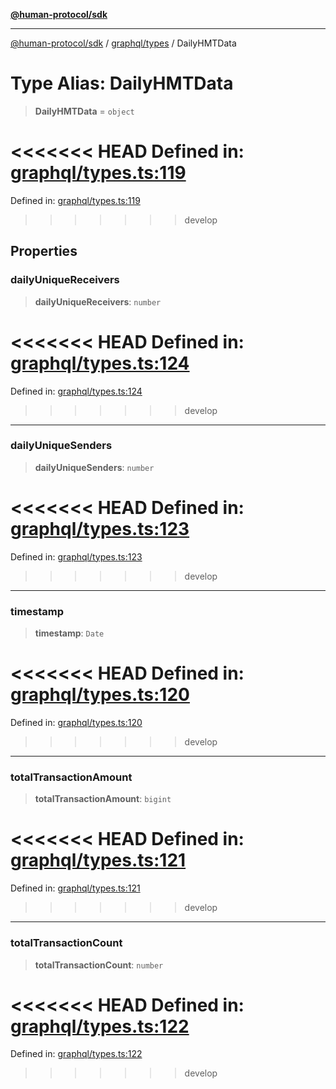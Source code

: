 [**@human-protocol/sdk**](../../../README.md)

***

[@human-protocol/sdk](../../../modules.md) / [graphql/types](../README.md) / DailyHMTData

# Type Alias: DailyHMTData

> **DailyHMTData** = `object`

<<<<<<< HEAD
Defined in: [graphql/types.ts:119](https://github.com/humanprotocol/human-protocol/blob/daa33ac30e8a8fd3dd7bbd077ced2e0ab16f7bab/packages/sdk/typescript/human-protocol-sdk/src/graphql/types.ts#L119)
=======
Defined in: [graphql/types.ts:119](https://github.com/humanprotocol/human-protocol/blob/8c6afbe01e352b593635124b575731df11c509c7/packages/sdk/typescript/human-protocol-sdk/src/graphql/types.ts#L119)
>>>>>>> develop

## Properties

### dailyUniqueReceivers

> **dailyUniqueReceivers**: `number`

<<<<<<< HEAD
Defined in: [graphql/types.ts:124](https://github.com/humanprotocol/human-protocol/blob/daa33ac30e8a8fd3dd7bbd077ced2e0ab16f7bab/packages/sdk/typescript/human-protocol-sdk/src/graphql/types.ts#L124)
=======
Defined in: [graphql/types.ts:124](https://github.com/humanprotocol/human-protocol/blob/8c6afbe01e352b593635124b575731df11c509c7/packages/sdk/typescript/human-protocol-sdk/src/graphql/types.ts#L124)
>>>>>>> develop

***

### dailyUniqueSenders

> **dailyUniqueSenders**: `number`

<<<<<<< HEAD
Defined in: [graphql/types.ts:123](https://github.com/humanprotocol/human-protocol/blob/daa33ac30e8a8fd3dd7bbd077ced2e0ab16f7bab/packages/sdk/typescript/human-protocol-sdk/src/graphql/types.ts#L123)
=======
Defined in: [graphql/types.ts:123](https://github.com/humanprotocol/human-protocol/blob/8c6afbe01e352b593635124b575731df11c509c7/packages/sdk/typescript/human-protocol-sdk/src/graphql/types.ts#L123)
>>>>>>> develop

***

### timestamp

> **timestamp**: `Date`

<<<<<<< HEAD
Defined in: [graphql/types.ts:120](https://github.com/humanprotocol/human-protocol/blob/daa33ac30e8a8fd3dd7bbd077ced2e0ab16f7bab/packages/sdk/typescript/human-protocol-sdk/src/graphql/types.ts#L120)
=======
Defined in: [graphql/types.ts:120](https://github.com/humanprotocol/human-protocol/blob/8c6afbe01e352b593635124b575731df11c509c7/packages/sdk/typescript/human-protocol-sdk/src/graphql/types.ts#L120)
>>>>>>> develop

***

### totalTransactionAmount

> **totalTransactionAmount**: `bigint`

<<<<<<< HEAD
Defined in: [graphql/types.ts:121](https://github.com/humanprotocol/human-protocol/blob/daa33ac30e8a8fd3dd7bbd077ced2e0ab16f7bab/packages/sdk/typescript/human-protocol-sdk/src/graphql/types.ts#L121)
=======
Defined in: [graphql/types.ts:121](https://github.com/humanprotocol/human-protocol/blob/8c6afbe01e352b593635124b575731df11c509c7/packages/sdk/typescript/human-protocol-sdk/src/graphql/types.ts#L121)
>>>>>>> develop

***

### totalTransactionCount

> **totalTransactionCount**: `number`

<<<<<<< HEAD
Defined in: [graphql/types.ts:122](https://github.com/humanprotocol/human-protocol/blob/daa33ac30e8a8fd3dd7bbd077ced2e0ab16f7bab/packages/sdk/typescript/human-protocol-sdk/src/graphql/types.ts#L122)
=======
Defined in: [graphql/types.ts:122](https://github.com/humanprotocol/human-protocol/blob/8c6afbe01e352b593635124b575731df11c509c7/packages/sdk/typescript/human-protocol-sdk/src/graphql/types.ts#L122)
>>>>>>> develop

